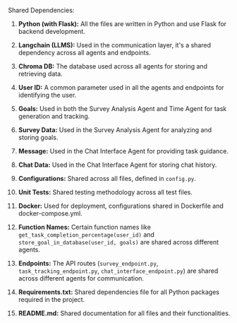 Shared Dependencies:

1. **Python (with Flask):** All the files are written in Python and use Flask for backend development.

2. **Langchain (LLMS):** Used in the communication layer, it's a shared dependency across all agents and endpoints.

3. **Chroma DB:** The database used across all agents for storing and retrieving data.

4. **User ID:** A common parameter used in all the agents and endpoints for identifying the user.

5. **Goals:** Used in both the Survey Analysis Agent and Time Agent for task generation and tracking.

6. **Survey Data:** Used in the Survey Analysis Agent for analyzing and storing goals.

7. **Message:** Used in the Chat Interface Agent for providing task guidance.

8. **Chat Data:** Used in the Chat Interface Agent for storing chat history.

9. **Configurations:** Shared across all files, defined in `config.py`.

10. **Unit Tests:** Shared testing methodology across all test files.

11. **Docker:** Used for deployment, configurations shared in Dockerfile and docker-compose.yml.

12. **Function Names:** Certain function names like `get_task_completion_percentage(user_id)` and `store_goal_in_database(user_id, goals)` are shared across different agents.

13. **Endpoints:** The API routes (`survey_endpoint.py`, `task_tracking_endpoint.py`, `chat_interface_endpoint.py`) are shared across different agents for communication.

14. **Requirements.txt:** Shared dependencies file for all Python packages required in the project.

15. **README.md:** Shared documentation for all files and their functionalities.